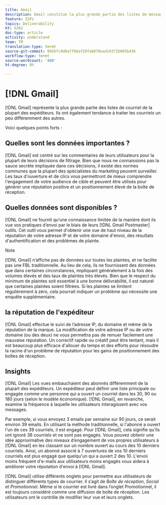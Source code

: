 ```yaml
---
title: Gmail
description: Gmail constitue la plus grande partie des listes de messagerie de la plupart des expéditeurs. Ils ont également tendance à traiter les courriels un peu différemment des autres.
feature: ISPs
topics: Deliverability
kt: 5262
doc-type: article
activity: understand
team: TM
translation-type: tm+mt
source-git-commit: 992bfc9d0aff9daf29fa6878ead19372b065b436
workflow-type: tm+mt
source-wordcount: '460'
ht-degree: 0%

---
```



# [!DNL Gmail]

[!DNL Gmail] représente la plus grande partie des listes de courriel de la plupart des expéditeurs. Ils ont également tendance à traiter les courriels un peu différemment des autres.

Voici quelques points forts :

## Quelles sont les données importantes ?

[!DNL Gmail] est centré sur les commentaires de leurs utilisateurs pour la plupart de leurs décisions de filtrage. Bien que nous ne connaissions pas la sauce secrète impliquée dans ces décisions, il existe des normes communes que la plupart des spécialistes du marketing peuvent surveiller. Les taux d&#39;ouverture et de clics vous permettront de mieux comprendre l&#39;engagement de votre audience de cible et peuvent être utilisés pour générer une réputation positive et un positionnement élevé de la boîte de réception.

## Quelles données sont disponibles ?

[!DNL Gmail] ne fournit qu’une connaissance limitée de la manière dont ils vue vos pratiques d’envoi par le biais de leurs  [!DNL Gmail Postmaster] outils. Cet outil vous permet d&#39;obtenir une vue de haut niveau de la réputation de votre adresse IP et de votre domaine d&#39;envoi, des résultats d&#39;authentification et des problèmes de plainte.

>[!NOTE]
>
>[!DNL Gmail] n’affiche pas de données sur toutes les plaintes, et ne facilite pas une FBL traditionnelle. Au lieu de cela, ils ne fournissent des données que dans certaines circonstances, impliquant généralement à la fois des volumes élevés et des taux de plaintes très élevés. Bien que le respect du minimum de plaintes soit essentiel à une bonne délivrabilité, il est naturel que certaines plaintes soient filtrées. Si les plaintes se limitent régulièrement à zéro, cela pourrait indiquer un problème qui nécessite une enquête supplémentaire.

## la réputation de l&#39;expéditeur

[!DNL Gmail] effectue le suivi de l’adresse IP, du domaine et même de la réputation de la marque. La modification de votre adresse IP ou de votre domaine (ou des deux) ne vous permettra pas de remuer facilement une mauvaise réputation. Un correctif rapide ou créatif peut être tentant, mais il est beaucoup plus efficace d&#39;allouer du temps et des efforts pour résoudre la racine d&#39;un problème de réputation pour les gains de positionnement des boîtes de réception.

## Insights

[!DNL Gmail] Les vues embauchaient des abonnés différemment de la plupart des expéditeurs. Un expéditeur peut définir une liste principale ou engagée comme une personne qui a ouvert un courriel dans les 30, 90 ou 180 jours (selon le modèle économique). [!DNL Gmail], en revanche, examine la fréquence à laquelle les utilisateurs interagissent avec vos messages.

Par exemple, si vous envoyez 3 emails par semaine sur 90 jours, ce serait environ 39 emails. En utilisant la méthode traditionnelle, si l&#39;abonné a ouvert l&#39;un de ces 39 courriels, il est engagé. Pour [!DNL Gmail], cela signifie qu’ils ont ignoré 38 courriels et ne sont pas engagés. Vous pouvez obtenir une idée approximative des niveaux d’engagement de vos propres utilisateurs à [!DNL Gmail] en les classant sur un nombre ouvert au cours des 10 derniers courriels. Ainsi, un abonné associé à 7 ouvertures de vos 10 derniers courriels est plus engagé que quelqu&#39;un qui a ouvert 2 des 10. L&#39;envoi moins fréquent d&#39;e-mails aux utilisateurs moins engagés vous aidera à améliorer votre réputation d&#39;envoi à [!DNL Gmail].

[!DNL Gmail] utilise différents onglets pour permettre aux utilisateurs de distinguer différents types de courrier. Il s’agit de *Boîte de réception*, *Social* et *Promotionnel*. Même si le courrier est livré dans l’onglet Promotionnel, il est toujours considéré comme une diffusion de boîte de réception. Les utilisateurs ont le contrôle de modifier leur vue et leurs onglets.
